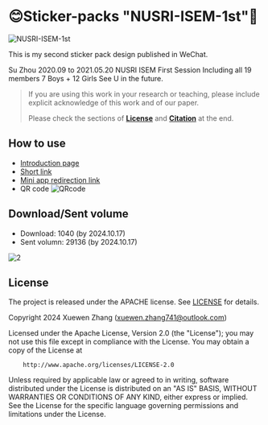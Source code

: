 # 😊Sticker-packs "NUSRI-ISEM-1st"🥳

![NUSRI-ISEM-1st](https://github.com/user-attachments/assets/2174eadf-9e59-41f4-879d-a255a26ec2b9)

This is my second sticker pack design published in WeChat.

Su Zhou 2020.09 to 2021.05.20 NUSRI ISEM First Session  Including all 19 members 7 Boys + 12 Girls See U in the future. 

> If you are using this work in your research or teaching, please include explicit acknowledge of this work and of our paper.
>
> Please check the sections of [**License**](#license) and [**Citation**](#citation) at the end.


## How to use

- [Introduction page](https://sticker.weixin.qq.com/cgi-bin/mmemoticon-bin/emoticonview?oper=single&t=shop/detail&productid=aL2PCfwK/89qO7sF6/+I+UDhfwEjhec2ZNvdnLLJRd/M/t59iIXlCWBo3kvv3EwYyyljDJIUuEuZHbTGan0wjrk3y4uUBEB+trV9eK11eyyw=)
- [Short link](https://w.url.cn/s/Ayso8nt#wechat_redirect)
- [Mini app redirection link](http://weixin.qq.com/jumpemoticonstore?token=AAshJxQFAAABAAAAAACe1VbMDtIQtWiH370QZxAAAABQfF0uS5S5suWyaDJKBpGHlkB8pIcImkigqgTz%2BRatVtTJwe9ak8Rt9%2BIjeRwnWDSvNxqKjADSA2tdInVV6f1Aa1NTcQ4%2Fc8%2BW%2FbkyA%2BLnZjyHaiIoj%2ByvPrIb77hgZmHoo66ik%2FfK2pEyxU%2BNGDJwF3wXrhDlt5pn)
- QR code
![QRcode](https://github.com/user-attachments/assets/755f06ed-4233-488a-968e-ca694bf14f2f)


## Download/Sent volume

- Download: 1040 (by 2024.10.17)
- Sent volumn: 29136 (by 2024.10.17)
  
![2](https://github.com/user-attachments/assets/fa04b88c-b4b4-42a3-9413-259e7dcaf698)

## License

The project is released under the APACHE license. See [LICENSE](https://github.com/QiYuan-Zhang/QYtool/blob/main/LICENSE) for details.

Copyright 2024 Xuewen Zhang (xuewen.zhang741@outlook.com)

Licensed under the Apache License, Version 2.0 (the "License"); you may not use this file except in compliance with the License. You may obtain a copy of the License at
```
    http://www.apache.org/licenses/LICENSE-2.0
```
Unless required by applicable law or agreed to in writing, software distributed under the License is distributed on an "AS IS" BASIS, WITHOUT WARRANTIES OR CONDITIONS OF ANY KIND, either express or implied. See the License for the specific language governing permissions and limitations under the License.
